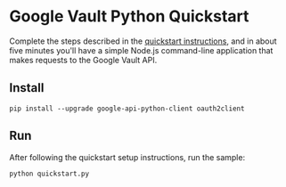 # Google Vault Python Quickstart

Complete the steps described in the [quickstart instructions](
https://developers.google.com/vault/quickstart/python), and in about
five minutes you'll have a simple Node.js command-line application that makes
requests to the Google Vault API.

## Install

```
pip install --upgrade google-api-python-client oauth2client
```

## Run

After following the quickstart setup instructions, run the sample:

```
python quickstart.py
```
